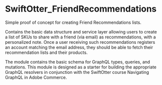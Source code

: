 # SwiftOtter_FriendRecommendations

Simple proof of concept for creating Friend Recommendations lists.

Contains the basic data structure and service layer allowing users to create a list of SKUs to share with a friend (via email)
as recommendations, with a personalized note. Once a user receiving such recommendations registers an account matching the
email address, they should be able to fetch their recommendation lists and their products.

The module contains the basic schema for GraphQL types, queries, and mutations. This module is designed as a starter for
building the appropriate GraphQL resolvers in conjunction with the SwiftOtter course Navigating GraphQL in Adobe Commerce.
